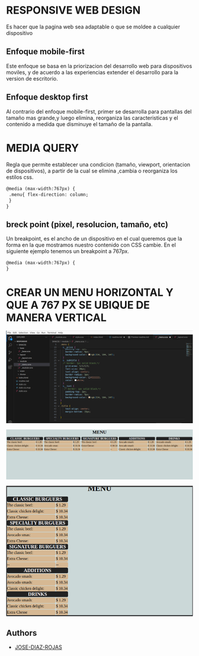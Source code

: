 # RESPONSIVE WEB DESIGN
Es hacer que la pagina web sea adaptable o que se moldee  a cualquier dispositivo
## Enfoque mobile-first
Este enfoque se basa en la priorizacion del desarrollo web para  dispositivos moviles, y de acuerdo a las experiencias extender el desarrollo para la version de escritorio.
## Enfoque desktop first
Al contrario del enfoque mobile-first, primer se desarrolla para pantallas del tamaño mas grande,y luego elimina, reorganiza las caracteristicas y el contenido a medida que disminuye el tamaño de la pantalla.

# MEDIA QUERY
Regla que permite establecer una condicion (tamaño, viewport, orientacion de dispositivos), a  partir de  la cual se elimina ,cambia o reorganiza los estilos css.

```
@media (max-width:767px) {
 .menu{ flex-direction: column;
 }   
}
```
## breck point (pixel, resolucion, tamaño, etc)
Un breakpoint, es el ancho de un dispositivo en el cual queremos que la forma en la que mostramos nuestro contenido con CSS cambie. En el siguiente ejemplo tenemos un breakpoint a 767px.

```
@media (max-width:767px) {
}
```
# CREAR UN MENU HORIZONTAL Y QUE A 767 PX SE UBIQUE DE MANERA VERTICAL

![alt text](<Captura desde 2024-05-01 21-42-40.png>)


![alt text](<Captura desde 2024-05-01 21-43-50.png>)

![alt text](<Captura desde 2024-05-01 21-48-34.png>)


## Authors

- [JOSE-DIAZ-ROJAS](https://github.com/JOSE-DIAZ-ROJAS)